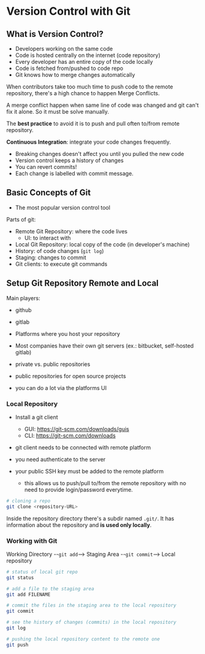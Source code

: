 # Version Control with Git

## What is Version Control?

- Developers working on the same code
- Code is hosted centrally on the internet (code repository)
- Every developer has an entire copy of the code locally
- Code is fetched from/pushed to code repo
- Git knows how to merge changes automatically

When contributors take too much time to push code to the remote repository, there's a high chance to happen Merge Conflicts.

A merge conflict happen when same line of code was changed and git can't fix it alone. So it must be solve manually.

The **best practice** to avoid it is to push and pull often to/from remote repository.

**Continuous Integration**: integrate your code changes frequently.

- Breaking changes doesn't affect you until you pulled the new code
- Version control keeps a history of changes
- You can revert commits!
- Each change is labelled with commit message.
 

 ## Basic Concepts of Git

- The most popular version control tool

Parts of git:

- Remote Git Repository: where the code lives
    - UI: to interact with
- Local Git Repository: local copy of the code (in developer's machine)
- History: of code changes (`git log`)
- Staging: changes to commit
- Git clients: to execute git commands


## Setup Git Repository Remote and Local

Main players:
- github
- gitlab

- Platforms where you host your repository
- Most companies have their own git servers (ex.: bitbucket, self-hosted gitlab)
- private vs. public repositories
- public repositories for open source projects
- you can do a lot via the platforms UI

### Local Repository

- Install a git client
  - GUI: <https://git-scm.com/downloads/guis>
  - CLI: <https://git-scm.com/downloads>


- git client needs to be connected with remote platform
- you need authenticate to the server
- your public SSH key must be added to the remote platform
    - this allows us to push/pull to/from the remote repository with no need to provide login/password everytime.

```sh
# cloning a repo
git clone <repository-URL>
```

Inside the repository directory there's a subdir named `.git/`. It has information about the repository and **is used only locally**.


### Working with Git

Working Directory --`git add`--> Staging Area --`git commit`--> Local repository

```sh
# status of local git repo
git status

# add a file to the staging area
git add FILENAME

# commit the files in the staging area to the local repository
git commit

# see the history of changes (commits) in the local repository
git log

# pushing the local repository content to the remote one
git push
```
